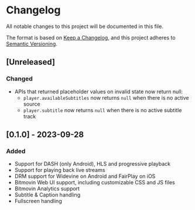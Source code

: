 # Changelog
All notable changes to this project will be documented in this file.

The format is based on [Keep a Changelog](https://keepachangelog.com/),
and this project adheres to [Semantic Versioning](https://semver.org/).

## [Unreleased]
### Changed
- APIs that returned placeholder values on invalid state now return null:
  - `player.availableSubtitles` now returns `null` when there is no active source
  - `player.subtitle` now returns `null` when there is no active subtitle track

## [0.1.0] - 2023-09-28
### Added
- Support for DASH (only Android), HLS and progressive playback
- Support for playing back live streams 
- DRM support for Widevine on Android and FairPlay on iOS
- Bitmovin Web UI support, including customizable CSS and JS files
- Bitmovin Analytics support
- Subtitle & Caption handling
- Fullscreen handling
